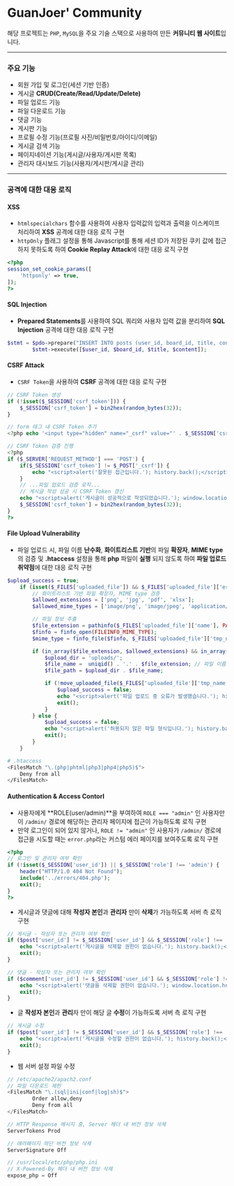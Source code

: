 # GuanJoer' Community

해당 프로젝트는 `PHP`, `MySQL`을 주요 기술 스택으로 사용하여 만든 **커뮤니티 웹 사이트**입니다.

---

### **주요 기능**

- 회원 가입 및 로그인(세션 기반 인증)
- 게시글 **CRUD(Create/Read/Update/Delete)**
- 파일 업로드 기능
- 파일 다운로드 기능
- 댓글 기능
- 게시판 기능
- 프로필 수정 기능(프로필 사진/비밀번호/아이디/이메일)
- 게시글 검색 기능
- 페이지네이션 기능(게시글/사용자/게시판 목록)
- 관리자 대시보드 기능(사용자/게시판/게시글 관리)

---

### **공격에 대한 대응 로직**

#### **XSS**

- `htmlspecialchars` 함수를 사용하여 사용자 입력값의 입력과 출력을 이스케이프 처리하여 **XSS** 공격에 대한 대응 로직 구현
- `httpOnly` 플래그 설정을 통해 Javascript를 통해 세션 ID가 저장된 쿠키 값에 접근하지 못하도록 하여 **Cookie Replay Attack**에 대한 대응 로직 구현

```php
<?php
session_set_cookie_params([
    'httponly' => true, 
]);
?>
```

#### **SQL Injection**

- **Prepared Statements**를 사용하여 SQL 쿼리와 사용자 입력 값을 분리하여 **SQL Injection** 공격에 대한 대응 로직 구현

```php
$stmt = $pdo->prepare("INSERT INTO posts (user_id, board_id, title, content) VALUES (?, ?, ?, ?)");
        $stmt->execute([$user_id, $board_id, $title, $content]);
```

#### **CSRF Attack**

- `CSRF Token`을 사용하여 **CSRF** 공격에 대한 대응 로직 구현

```php
// CSRF Token 생성
if (!isset($_SESSION['csrf_token'])) {
    $_SESSION['csrf_token'] = bin2hex(random_bytes(32));
}

// form 태그 내 CSRF Token 추가
<?php echo '<input type="hidden" name="_csrf" value="' . $_SESSION['csrf_token'] . '">'; ?>

// CSRF Token 검증 진행
<?php
if ($_SERVER['REQUEST_METHOD'] === 'POST') {
    if($_SESSION['csrf_token'] != $_POST['_csrf']) {
        echo "<script>alert('잘못된 접근입니다.'); history.back();</script>";
    }
	// ...파일 업로드 검증 로직...
    // 게시글 작성 성공 시 CSRF Token 갱신
    echo "<script>alert('게시글이 성공적으로 작성되었습니다.'); window.location.href='index.php';</script>";
    $_SESSION['csrf_token'] = bin2hex(random_bytes(32));
}
?>
```

#### **File Upload Vulnerability**

- 파일 업로드 시, 파일 이름 **난수화**, **화이트리스트 기반**의 파일 **확장자**, **MIME type**의 검증 및 **.htaccess** 설정을 통해 **php** 파일이 **실행** 되지 않도록 하여 **파일 업로드 취약점**에 대한 대응 로직 구현

```php
$upload_success = true;
    if (isset($_FILES['uploaded_file']) && $_FILES['uploaded_file']['error'] == 0) {
        // 화이트리스트 기반 파일 확장자, MIME type 검증
        $allowed_extensions = ['png', 'jpg', 'pdf', 'xlsx'];
        $allowed_mime_types = ['image/png', 'image/jpeg', 'application/pdf', 'application/vnd.openxmlformats-officedocument.spreadsheetml.sheet'];

        // 파일 정보 추출
        $file_extension = pathinfo($_FILES['uploaded_file']['name'], PATHINFO_EXTENSION);
        $finfo = finfo_open(FILEINFO_MIME_TYPE);
        $mime_type = finfo_file($finfo, $_FILES['uploaded_file']['tmp_name']);

        if (in_array($file_extension, $allowed_extensions) && in_array($mime_type, $allowed_mime_types)) {
            $upload_dir = 'uploads/';
            $file_name =  uniqid() . '.' . $file_extension; // 파일 이름 난수화
            $file_path = $upload_dir . $file_name;

            if (!move_uploaded_file($_FILES['uploaded_file']['tmp_name'], $file_path)) {
                $upload_success = false;
                echo "<script>alert('파일 업로드 중 오류가 발생했습니다.'); history.back();</script>";
                exit();
            }
        } else {
            $upload_success = false;
            echo "<script>alert('허용되지 않은 파일 형식입니다.'); history.back();</script>";
            exit();
        }
    }
```

```bash
# .htaccess
<FilesMatch "\.(php|phtml|php3|php4|php5)$">
    Deny from all
</FilesMatch>
```

#### **Authentication & Access Contorl**

- 사용자에게 **ROLE(user/admin)**을 부여하여 `ROLE === "admin"` 인 사용자만이 `/admin/` 경로에 해당하는 관리자 페이지에 접근이 가능하도록 로직 구현
- 만약 로그인이 되어 있지 않거나, `ROLE != "admin"` 인 사용자가 `/admin/` 경로에 접근을 시도할 때는 `error.php`라는 커스텀 에러 페이지를 보여주도록 로직 구현

```php
<?php
// 로그인 및 관리자 여부 확인
if (!isset($_SESSION['user_id']) || $_SESSION['role'] !== 'admin') {
    header("HTTP/1.0 404 Not Found");
    include('../errors/404.php');
    exit();
}
?>
```

- 게시글과 댓글에 대해 **작성자 본인**과 **관리자** 만이 **삭제**가 가능하도록 서버 측 로직 구현

```php
// 게시글 - 작성자 또는 관리자 여부 확인
if ($post['user_id'] != $_SESSION['user_id'] && $_SESSION['role'] !== 'admin') {
    echo "<script>alert('게시글을 삭제할 권한이 없습니다.'); history.back();</script>";
    exit();
}

// 댓글 - 작성자 또는 관리자 여부 확인
if ($comment['user_id'] != $_SESSION['user_id'] && $_SESSION['role'] !== 'admin') {
    echo "<script>alert('댓글을 삭제할 권한이 없습니다.'); window.location.href='post.php?id=$post_id';</script>";
    exit();
}
```

- 글 **작성자 본인**과 **관리**자 만이 해당 글 **수정**이 가능하도록 서버 측 로직 구현

```php
// 게시글 수정
if ($post['user_id'] != $_SESSION['user_id'] && $_SESSION['role'] !== 'admin') {
    echo "<script>alert('게시글을 수정할 권한이 없습니다.'); history.back();</script>";
    exit();
}
```

- 웹 서버 설정 파일 수정

```php
// /etc/apache2/apach2.conf
// 파일 다운로드 제한
<FilesMatch "\.(sql|ini|conf|log|sh)$">
        Order allow,deny
        Deny from all
</FilesMatch>

// HTTP Response 메시지 중, Server 헤더 내 버전 정보 삭제
ServerTokens Prod

// 에러페이지 하단 버전 정보 삭제
ServerSignature Off

// /usr/local/etc/php/php.ini
// X-Powered-By 헤더 내 버전 정보 삭제
expose_php = Off
```